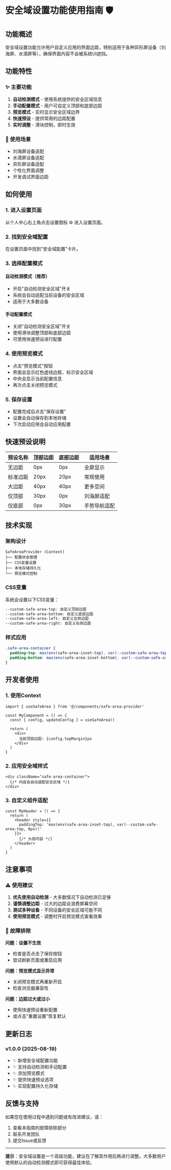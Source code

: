 # 安全域设置功能使用指南 🛡️

## 功能概述

安全域设置功能允许用户自定义应用的界面边距，特别适用于各种异形屏设备（刘海屏、水滴屏等），确保界面内容不会被系统UI遮挡。

## 功能特性

### ✨ 主要功能

1. **自动检测模式** - 使用系统提供的安全区域信息
2. **手动配置模式** - 用户可自定义顶部和底部边距
3. **预览模式** - 实时显示安全区域边界
4. **快速预设** - 提供常用的边距配置
5. **实时调整** - 滑块控制，即时生效

### 🎯 使用场景

- 刘海屏设备适配
- 水滴屏设备适配
- 异形屏设备适配
- 个性化界面调整
- 开发调试界面边距

## 如何使用

### 1. 进入设置页面

从个人中心右上角点击设置图标 ⚙️ 进入设置页面。

### 2. 找到安全域配置

在设置页面中找到"安全域配置"卡片。

### 3. 选择配置模式

#### 自动检测模式（推荐）
- 开启"自动检测安全区域"开关
- 系统会自动适配当前设备的安全区域
- 适用于大多数设备

#### 手动配置模式
- 关闭"自动检测安全区域"开关
- 使用滑块调整顶部和底部边距
- 可使用快速预设进行配置

### 4. 使用预览模式

- 点击"预览模式"按钮
- 界面会显示红色虚线边框，标示安全区域
- 中央会显示当前配置信息
- 再次点击关闭预览模式

### 5. 保存设置

- 配置完成后点击"保存设置"
- 设置会自动保存到本地存储
- 下次启动应用会自动应用配置

## 快速预设说明

| 预设名称 | 顶部边距 | 底部边距 | 适用场景 |
|---------|---------|---------|---------|
| 无边距 | 0px | 0px | 全屏显示 |
| 标准边距 | 20px | 20px | 常规使用 |
| 大边距 | 40px | 40px | 更多空间 |
| 仅顶部 | 30px | 0px | 刘海屏适配 |
| 仅底部 | 0px | 30px | 手势导航适配 |

## 技术实现

### 架构设计

```
SafeAreaProvider (Context)
├── 配置状态管理
├── CSS变量设置
├── 本地存储持久化
└── 预览模式控制
```

### CSS变量

系统会设置以下CSS变量：

```css
--custom-safe-area-top: 自定义顶部边距
--custom-safe-area-bottom: 自定义底部边距
--custom-safe-area-left: 自定义左侧边距
--custom-safe-area-right: 自定义右侧边距
```

### 样式应用

```css
.safe-area-container {
  padding-top: max(env(safe-area-inset-top), var(--custom-safe-area-top, 0px));
  padding-bottom: max(env(safe-area-inset-bottom), var(--custom-safe-area-bottom, 0px));
}
```

## 开发者使用

### 1. 使用Context

```tsx
import { useSafeArea } from '@/components/safe-area-provider'

const MyComponent = () => {
  const { config, updateConfig } = useSafeArea()
  
  return (
    <div>
      当前顶部边距: {config.topMargin}px
    </div>
  )
}
```

### 2. 应用安全域样式

```tsx
<div className="safe-area-container">
  {/* 内容会自动适配安全区域 */}
</div>
```

### 3. 自定义组件适配

```tsx
const MyHeader = () => {
  return (
    <header style={{
      paddingTop: 'max(env(safe-area-inset-top), var(--custom-safe-area-top, 0px))'
    }}>
      {/* 头部内容 */}
    </header>
  )
}
```

## 注意事项

### ⚠️ 使用建议

1. **优先使用自动检测** - 大多数情况下自动检测已足够
2. **谨慎调整边距** - 过大的边距会浪费屏幕空间
3. **测试多种设备** - 不同设备的安全区域可能不同
4. **使用预览模式** - 调整时开启预览模式查看效果

### 🔧 故障排除

**问题：设置不生效**
- 检查是否点击了保存按钮
- 尝试刷新页面或重启应用

**问题：预览模式显示异常**
- 关闭预览模式再重新开启
- 检查浏览器兼容性

**问题：边距过大或过小**
- 使用快速预设重新配置
- 或点击"重置设置"恢复默认

## 更新日志

### v1.0.0 (2025-08-19)
- ✨ 新增安全域配置功能
- ✨ 支持自动检测和手动配置
- ✨ 添加预览模式
- ✨ 提供快速预设选项
- ✨ 实现配置持久化存储

## 反馈与支持

如果您在使用过程中遇到问题或有改进建议，请：

1. 查看本指南的故障排除部分
2. 联系开发团队
3. 提交Issue或反馈

---

**提示**：安全域设置是一个高级功能，建议在了解其作用后再进行调整。大多数用户使用默认的自动检测模式即可获得最佳体验。 